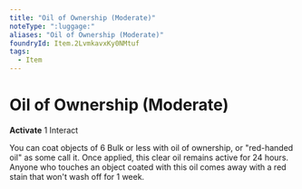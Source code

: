 ```yaml
---
title: "Oil of Ownership (Moderate)"
noteType: ":luggage:"
aliases: "Oil of Ownership (Moderate)"
foundryId: Item.2LvmkavxKy0NMtuf
tags:
  - Item
---
```


# Oil of Ownership (Moderate)

**Activate** 1 Interact

You can coat objects of 6 Bulk or less with oil of ownership, or "red-handed oil" as some call it. Once applied, this clear oil remains active for 24 hours. Anyone who touches an object coated with this oil comes away with a red stain that won't wash off for 1 week.
